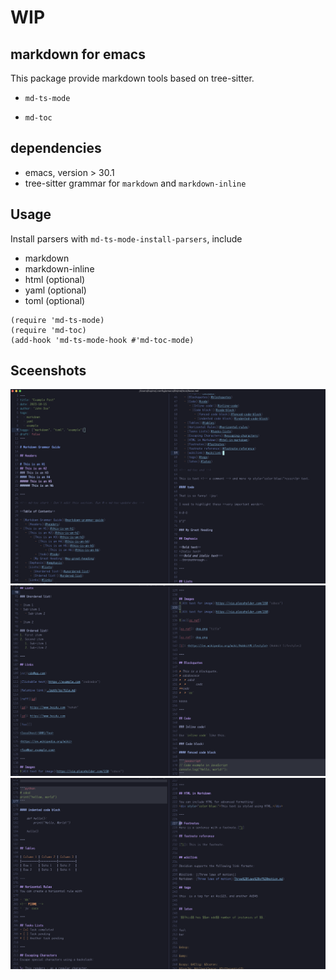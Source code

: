 # WIP

## markdown for emacs

This package provide markdown tools based on tree-sitter.

- `md-ts-mode`

- `md-toc`

## dependencies

- emacs, version > 30.1
- tree-sitter grammar for `markdown` and `markdown-inline`

## Usage

Install parsers with `md-ts-mode-install-parsers`, include

- markdown
- markdown-inline
- html (optional)
- yaml (optional)
- toml (optional)


```elisp
(require 'md-ts-mode)
(require 'md-toc)
(add-hook 'md-ts-mode-hook #'md-toc-mode)
```


## Sceenshots

![sceenshot-1](./image/screenshot-1.png)
![sceenshot-2](./image/screenshot-2.png)
![sceenshot-3](./image/screenshot-3.png)